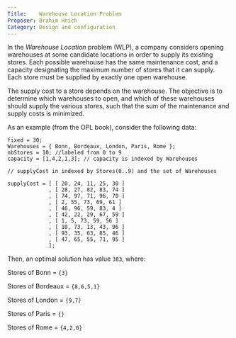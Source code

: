 ```yaml
---
Title:    Warehouse Location Problem
Proposer: Brahim Hnich
Category: Design and configuration
---
```


In the <i>Warehouse Location</i> problem (WLP), a company considers opening warehouses at some candidate locations in order to supply its existing stores.
Each possible warehouse has the same maintenance cost, and a capacity designating the maximum number of stores that it can supply.
Each store must be supplied by exactly one open warehouse.

The supply cost to a store depends on the warehouse.
The objective is to determine which warehouses to open, and which of these warehouses should supply the various stores, such that the sum of the maintenance and supply costs is minimized.

As an example (from the OPL book), consider the following data:

```
fixed = 30;
Warehouses = { Bonn, Bordeaux, London, Paris, Rome };
nbStores = 10; //labeled from 0 to 9
capacity = [1,4,2,1,3]; // capacity is indexed by Warehouses

// supplyCost in indexed by Stores(0..9) and the set of Warehouses

supplyCost = [ [ 20, 24, 11, 25, 30 ]
             , [ 28, 27, 82, 83, 74 ]
             , [ 74, 97, 71, 96, 70 ]
             , [ 2, 55, 73, 69, 61 ]
             , [ 46, 96, 59, 83, 4 ]
             , [ 42, 22, 29, 67, 59 ]
             , [ 1, 5, 73, 59, 56 ]
             , [ 10, 73, 13, 43, 96 ]
             , [ 93, 35, 63, 85, 46 ]
             , [ 47, 65, 55, 71, 95 ]
             ];

```

Then, an optimal solution has value `383`, where:

Stores of Bonn = `{3}`

Stores of Bordeaux = `{8,6,5,1}`

Stores of London = `{9,7}`

Stores of Paris = `{}`

Stores of Rome = `{4,2,0}`

